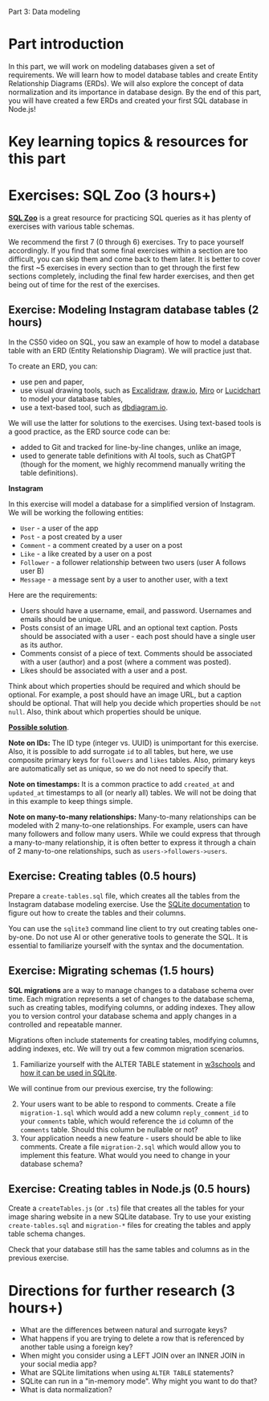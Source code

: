 Part 3: Data modeling

# Part introduction

In this part, we will work on modeling databases given a set of requirements. We will learn how to model database tables and create Entity Relationship Diagrams (ERDs). We will also explore the concept of data normalization and its importance in database design. By the end of this part, you will have created a few ERDs and created your first SQL database in Node.js!

# Key learning topics & resources for this part

# Exercises: SQL Zoo (3 hours+)

**[SQL Zoo](https://sqlzoo.net/wiki/SQL_Tutorial)** is a great resource for practicing SQL queries as it has plenty of exercises with various table schemas.

We recommend the first 7 (0 through 6) exercises. Try to pace yourself accordingly. If you find that some final exercises within a section are too difficult, you can skip them and come back to them later. It is better to cover the first ~5 exercises in every section than to get through the first few sections completely, including the final few harder exercises, and then get being out of time for the rest of the exercises.

## Exercise: Modeling Instagram database tables (2 hours)

In the CS50 video on SQL, you saw an example of how to model a database table with an ERD (Entity Relationship Diagram). We will practice just that.

To create an ERD, you can:
- use pen and paper,
- use visual drawing tools, such as [Excalidraw](https://excalidraw.com/), [draw.io](https://app.diagrams.net/), [Miro](https://miro.com/) or [Lucidchart](https://www.lucidchart.com/) to model your database tables,
- use a text-based tool, such as [dbdiagram.io](https://dbdiagram.io/).

We will use the latter for solutions to the exercises. Using text-based tools is a good practice, as the ERD source code can be:
- added to Git and tracked for line-by-line changes, unlike an image,
- used to generate table definitions with AI tools, such as ChatGPT (though for the moment, we highly recommend manually writing the table definitions).

**Instagram**

In this exercise will model a database for a simplified version of Instagram. We will be working the following entities:
- `User` - a user of the app
- `Post` - a post created by a user
- `Comment` - a comment created by a user on a post
- `Like` - a like created by a user on a post
- `Follower` - a follower relationship between two users (user A follows user B)
- `Message` - a message sent by a user to another user, with a text

Here are the requirements:
- Users should have a username, email, and password. Usernames and emails should be unique.
- Posts consist of an image URL and an optional text caption. Posts should be associated with a user - each post should have a single user as its author.
- Comments consist of a piece of text. Comments should be associated with a user (author) and a post (where a comment was posted).
- Likes should be associated with a user and a post.

Think about which properties should be required and which should be optional. For example, a post should have an image URL, but a caption should be optional. That will help you decide which properties should be `not null`. Also, think about which properties should be unique.

**[Possible solution](https://dbdiagram.io/d/65098fe202bd1c4a5edafb3b)**.

**Note on IDs:** The ID type (integer vs. UUID) is unimportant for this exercise. Also, it is possible to add surrogate `id` to all tables, but here, we use composite primary keys for `followers` and `likes` tables. Also, primary keys are automatically set as unique, so we do not need to specify that.

**Note on timestamps:** It is a common practice to add `created_at` and `updated_at` timestamps to all (or nearly all) tables. We will not be doing that in this example to keep things simple.

**Note on many-to-many relationships:** Many-to-many relationships can be modeled with 2 many-to-one relationships. For example, users can have many followers and follow many users. While we could express that through a many-to-many relationship, it is often better to express it through a chain of 2 many-to-one relationships, such as `users->followers->users`.

## Exercise: Creating tables (0.5 hours)

Prepare a `create-tables.sql` file, which creates all the tables from the Instagram database modeling exercise. Use the [SQLite documentation](https://www.sqlite.org/datatype3.html) to figure out how to create the tables and their columns.

You can use the `sqlite3` command line client to try out creating tables one-by-one. Do not use AI or other generative tools to generate the SQL. It is essential to familiarize yourself with the syntax and the documentation.

## Exercise: Migrating schemas (1.5 hours)

**SQL migrations** are a way to manage changes to a database schema over time. Each migration represents a set of changes to the database schema, such as creating tables, modifying columns, or adding indexes. They allow you to version control your database schema and apply changes in a controlled and repeatable manner.

Migrations often include statements for creating tables, modifying columns, adding indexes, etc. We will try out a few common migration scenarios.

1. Familiarize yourself with the ALTER TABLE statement in [w3schools](https://www.w3schools.com/sql/sql_alter.asp) and [how it can be used in SQLite](https://www.sqlitetutorial.net/sqlite-alter-table/).

We will continue from our previous exercise, try the following:

2. Your users want to be able to respond to comments. Create a file `migration-1.sql` which would add a new column `reply_comment_id` to your `comments` table, which would reference the `id` column of the `comments` table. Should this column be nullable or not?
3. Your application needs a new feature - users should be able to like comments. Create a file `migration-2.sql` which would allow you to implement this feature. What would you need to change in your database schema?

## Exercise: Creating tables in Node.js (0.5 hours)

Create a `createTables.js` (or `.ts`) file that creates all the tables for your image sharing website in a new SQLite database. Try to use your existing `create-tables.sql` and `migration-*` files for creating the tables and apply table schema changes.

Check that your database still has the same tables and columns as in the previous exercise.

# Directions for further research (3 hours+)

- What are the differences between natural and surrogate keys?
- What happens if you are trying to delete a row that is referenced by another table using a foreign key?
- When might you consider using a LEFT JOIN over an INNER JOIN in your social media app?
- What are SQLite limitations when using `ALTER TABLE` statements?
- SQLite can run in a "in-memory mode". Why might you want to do that?
- What is data normalization?
